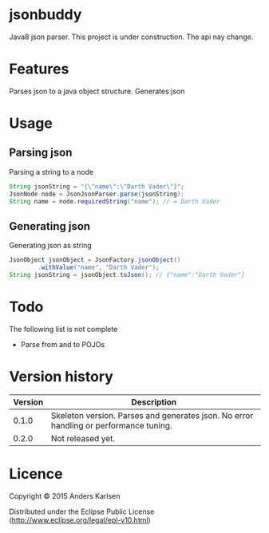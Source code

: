 # jsonbuddy
Java8 json parser. This project is under construction. The api nay change.

# Features
Parses json to a java object structure. Generates json

# Usage
## Parsing json
Parsing a string to a node
```java
String jsonString = "{\"name\":\"Darth Vader\"}";
JsonNode node = JsonJsonParser.parse(jsonString);
String name = node.requiredString("name"); // = Darth Vader
```
## Generating json
Generating json as string
```java
JsonObject jsonObject = JsonFactory.jsonObject()
        .withValue("name", "Darth Vader");
String jsonString = jsonObject.toJson(); // {"name":"Darth Vader"}
```

# Todo
The following list is not complete
- Parse from and to POJOs

# Version history

Version | Description
------- | -------------
0.1.0   | Skeleton version. Parses and generates json. No error handling or performance tuning.
0.2.0   | Not released yet.


# Licence
Copyright © 2015 Anders Karlsen

Distributed under the Eclipse Public License (http://www.eclipse.org/legal/epl-v10.html)